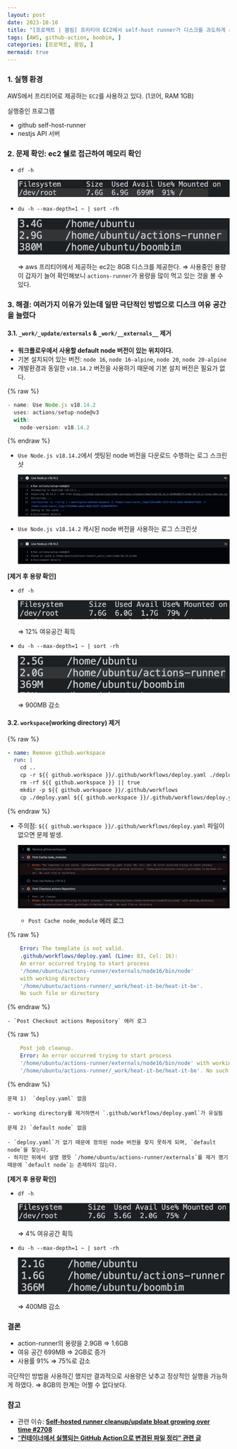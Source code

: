 ```yaml
---
layout: post
date: 2023-10-10
title: "[프로젝트 | 붐빔] 프리티어 EC2에서 self-host runner가 디스크를 과도하게 사용하는 문제"
tags: [AWS, github-action, boobim, ]
categories: [프로젝트, 붐빔, ]
mermaid: true
---
```




### 1. 실행 환경


AWS에서 프리티어로 제공하는 `EC2`를 사용하고 있다. (1코어, RAM 1GB)


실행중인 프로그램

- github self-host-runner
- nestjs API 서버


### 2. 문제 확인: ec2 쉘로 접근하여 메모리 확인

- `df -h`

	![0](/assets/img/2023-10-10-프로젝트--붐빔-프리티어-EC2에서-self-host-runner가-디스크를-과도하게-사용하는-문제.md/0.png)

- `du -h --max-depth=1 ~ | sort -rh`

	![1](/assets/img/2023-10-10-프로젝트--붐빔-프리티어-EC2에서-self-host-runner가-디스크를-과도하게-사용하는-문제.md/1.png)


	⇒ aws 프리티어에서 제공하는 ec2는 8GB 디스크를 제공한다.
	⇒ 사용중인 용량이 갑자기 늘어 확인해보니 `actions-runner`가 용량을 많이 먹고 있는 것을 볼 수 있다.



### 3. 해결: 여러가지 이유가 있는데 일딴 극단적인 방법으로 디스크 여유 공간을 늘렸다



#### 3.1. `_work/_update/externals`  & `_work/__externals__` 제거

- **워크플로우에서 사용할 default node 버전이 있는 위치이다.**
- 기본 설치되어 있는 버전: `node 16`, `node 16-alpine`, `node 20`, `node 20-alpine`
- 개발환경과 동일한 `v18.14.2` 버전을 사용하기 때문에 기본 설치 버전은 필요가 없다.


{% raw %}
```javascript
- name: Use Node.js v18.14.2
  uses: actions/setup-node@v3
  with:
    node-version: v18.14.2
```
{% endraw %}


- `Use Node.js v18.14.2`에서 셋팅된 node 버전을 다운로드 수행하는 로그 스크린샷

	![2](/assets/img/2023-10-10-프로젝트--붐빔-프리티어-EC2에서-self-host-runner가-디스크를-과도하게-사용하는-문제.md/2.png)

- `Use Node.js v18.14.2` 캐시된 node 버전을 사용하는 로그 스크린샷

	![3](/assets/img/2023-10-10-프로젝트--붐빔-프리티어-EC2에서-self-host-runner가-디스크를-과도하게-사용하는-문제.md/3.png)


**[제거 후 용량 확인]**

- `df -h`

	![4](/assets/img/2023-10-10-프로젝트--붐빔-프리티어-EC2에서-self-host-runner가-디스크를-과도하게-사용하는-문제.md/4.png)


	⇒ 12% 여유공간 획득 

- `du -h --max-depth=1 ~ | sort -rh`

	![5](/assets/img/2023-10-10-프로젝트--붐빔-프리티어-EC2에서-self-host-runner가-디스크를-과도하게-사용하는-문제.md/5.png)


	⇒ 900MB 감소



#### 3.2. `workspace`(working directory) 제거



{% raw %}
```yaml
- name: Remove github.workspace
  run: |
    cd ..
    cp -r ${{ github.workspace }}/.github/workflows/deploy.yaml ./deploy.yaml
    rm -rf ${{ github.workspace }} || true
    mkdir -p ${{ github.workspace }}/.github/workflows
    cp ./deploy.yaml ${{ github.workspace }}/.github/workflows/deploy.yaml
```
{% endraw %}


- 주의점: `${{ github.workspace }}/.github/workflows/deploy.yaml` 파일이 없으면 문제 발생.

	![6](/assets/img/2023-10-10-프로젝트--붐빔-프리티어-EC2에서-self-host-runner가-디스크를-과도하게-사용하는-문제.md/6.png)

	- `Post Cache node_module` 에러 로그

	
{% raw %}
```yaml
	Error: The template is not valid. 
	.github/workflows/deploy.yaml (Line: 83, Col: 16): 
	An error occurred trying to start process 
	'/home/ubuntu/actions-runner/externals/node16/bin/node' 
	with working directory 
	'/home/ubuntu/actions-runner/_work/heat-it-be/heat-it-be'. 
	No such file or directory
```
{% endraw %}


	- `Post Checkout actions Repository` 에러 로그

	
{% raw %}
```yaml
	Post job cleanup.
	Error: An error occurred trying to start process 
	'/home/ubuntu/actions-runner/externals/node16/bin/node' with working directory 
	'/home/ubuntu/actions-runner/_work/heat-it-be/heat-it-be'. No such file or directory
```
{% endraw %}



	문제 1)  `deploy.yaml` 없음

	- working directory를 제거하면서 `.github/workflows/deploy.yaml`가 유실됨

	문제 2) `default node` 없음

	- `deploy.yaml`가 없기 때문에 정의된 node 버전을 찾지 못하게 되며, `default node`을 찾는다.
	- 하지만 위에서 설명 했듯 `/home/ubuntu/actions-runner/externals`를 제거 했기 때문에 `default node`는 존재하지 않는다.

**[제거 후 용량 확인]**

- `df -h`

	![7](/assets/img/2023-10-10-프로젝트--붐빔-프리티어-EC2에서-self-host-runner가-디스크를-과도하게-사용하는-문제.md/7.png)


	⇒ 4% 여유공간 획득 

- `du -h --max-depth=1 ~ | sort -rh`

	![8](/assets/img/2023-10-10-프로젝트--붐빔-프리티어-EC2에서-self-host-runner가-디스크를-과도하게-사용하는-문제.md/8.png)


	⇒ 400MB 감소



### 결론

- action-runner의 용량을 2.9GB ⇒ 1.6GB
- 여유 공간 699MB ⇒ 2GB로 증가
- 사용률 91% ⇒ 75%로 감소

극단적인 방법을 사용하긴 했지만 결과적으로 사용량은 낮추고 정상적인 실행을 가능하게 하였다.
⇒ 8GB의 한계는 어쩔 수 없다보다.



### 참고

- 관련 이슈: [**Self-hosted runner cleanup/update bloat growing over time #2708**](https://github.com/actions/runner/issues/2708)
- [“](https://devopsjournal.io/blog/2023/06/21/GitHub-container-based-Action-cleanup)[**컨테이너에서 실행되는 GitHub Action으로 변경된 파일 정리” 관련 글**](https://devopsjournal.io/blog/2023/06/21/GitHub-container-based-Action-cleanup)
